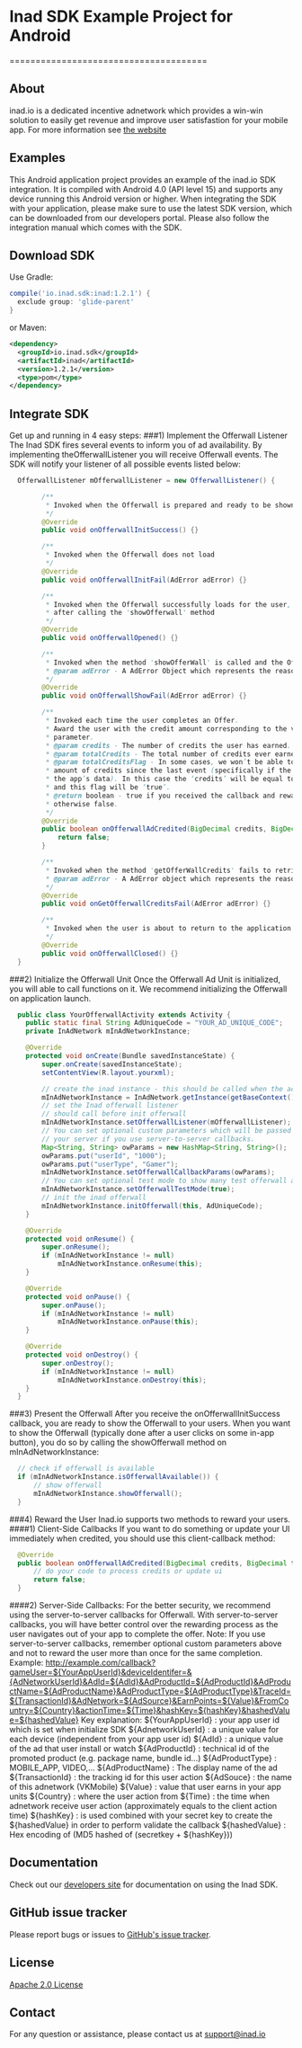 # Inad SDK Example Project for Android
======================================
## About
inad.io is a dedicated incentive adnetwork which provides a win-win solution to easily get revenue and improve user satisfastion for your mobile app. For more information see [the website](http://inad.io/)

## Examples
This Android application project provides an example of the inad.io SDK integration. It is compiled with Android 4.0 (API level 15) and supports any device running this Android version or higher. When integrating the SDK with your application, please make sure to use the latest SDK version, which can be downloaded from our developers portal. Please also follow the integration manual which comes with the SDK.

## Download SDK

Use Gradle:
```groovy
compile('io.inad.sdk:inad:1.2.1') {
  exclude group: 'glide-parent'
}
```
or Maven:
```xml
<dependency>
  <groupId>io.inad.sdk</groupId>
  <artifactId>inad</artifactId>
  <version>1.2.1</version>
  <type>pom</type>
</dependency>
```

## Integrate SDK
Get up and running in 4 easy steps:
###1) Implement the Offerwall Listener
The Inad SDK fires several events to inform you of ad availability. By implementing theOfferwallListener you will receive Offerwall events.
The SDK will notify your listener of all possible events listed below:
```java
  OfferwallListener mOfferwallListener = new OfferwallListener() {

        /**
         * Invoked when the Offerwall is prepared and ready to be shown to the user
         */
        @Override
        public void onOfferwallInitSuccess() {}

        /**
         * Invoked when the Offerwall does not load
         */
        @Override
        public void onOfferwallInitFail(AdError adError) {}

        /**
         * Invoked when the Offerwall successfully loads for the user,
         * after calling the 'showOfferwall' method
         */
        @Override
        public void onOfferwallOpened() {}

        /**
         * Invoked when the method 'showOfferWall' is called and the OfferWall fails to load.
         * @param adError - A AdError Object which represents the reason of 'showOfferwall' failure.
         */
        @Override
        public void onOfferwallShowFail(AdError adError) {}

        /**
         * Invoked each time the user completes an Offer.
         * Award the user with the credit amount corresponding to the value of the ‘credits’
         * parameter.
         * @param credits - The number of credits the user has earned.
         * @param totalCredits - The total number of credits ever earned by the user.
         * @param totalCreditsFlag - In some cases, we won’t be able to provide the exact
         * amount of credits since the last event (specifically if the user clears
         * the app’s data). In this case the ‘credits’ will be equal to the ‘totalCredits’,
         * and this flag will be ‘true’.
         * @return boolean - true if you received the callback and rewarded the user,
         * otherwise false.
         */
        @Override
        public boolean onOfferwallAdCredited(BigDecimal credits, BigDecimal totalCredits, boolean totalCreditsFlag) {
            return false;
        }

        /**
         * Invoked when the method 'getOfferWallCredits' fails to retrieve the user's credit balance info.
         * @param adError - A AdError object which represents the reason of 'getOffereallCredits' failure.
         */
        @Override
        public void onGetOfferwallCreditsFail(AdError adError) {}

        /**
         * Invoked when the user is about to return to the application after closing the Offerwall.
         */
        @Override
        public void onOfferwallClosed() {}
  }
```
###2) Initialize the Offerwall Unit
Once the Offerwall Ad Unit is initialized, you will able to call functions on it. We recommend initializing the Offerwall on application launch.
```java
  public class YourOfferwallActivity extends Activity {
    public static final String AdUniqueCode = "YOUR_AD_UNIQUE_CODE";
    private InAdNetwork mInAdNetworkInstance;

    @Override
    protected void onCreate(Bundle savedInstanceState) {
        super.onCreate(savedInstanceState);
        setContentView(R.layout.yourxml);

        // create the inad instance - this should be called when the activity starts
        mInAdNetworkInstance = InAdNetwork.getInstance(getBaseContext());
        // set the Inad offerwall listener
        // should call before init offerwall
        mInAdNetworkInstance.setOfferwallListener(mOfferwallListener);
        // You can set optional custom parameters which will be passed to
        // your server if you use server-to-server callbacks.
        Map<String, String> owParams = new HashMap<String, String>();
        owParams.put("userId", "1000");
		owParams.put("userType", "Gamer");
        mInAdNetworkInstance.setOfferwallCallbackParams(owParams);
        // You can set optional test mode to show many test offerwall apps.
        mInAdNetworkInstance.setOfferwallTestMode(true);
        // init the inad offerwall
        mInAdNetworkInstance.initOfferwall(this, AdUniqueCode);
    }

    @Override
    protected void onResume() {
        super.onResume();
        if (mInAdNetworkInstance != null)
            mInAdNetworkInstance.onResume(this);
    }

    @Override
    protected void onPause() {
        super.onPause();
        if (mInAdNetworkInstance != null)
            mInAdNetworkInstance.onPause(this);
    }

    @Override
    protected void onDestroy() {
        super.onDestroy();
        if (mInAdNetworkInstance != null)
            mInAdNetworkInstance.onDestroy(this);
    }
  }
```
###3) Present the Offerwall
After you receive the onOfferwallInitSuccess callback, you are ready to show the Offerwall to your users. When you want to show the Offerwall (typically done after a user clicks on some in-app button), you do so by calling the showOfferwall method on mInAdNetworkInstance:
```java
  // check if offerwall is available
  if (mInAdNetworkInstance.isOfferwallAvailable()) {
      // show offerwall
      mInAdNetworkInstance.showOfferwall();
  }
```
###4) Reward the User
Inad.io supports two methods to reward your users.
####1) Client-Side Callbacks
  If you want to do something or update your UI immediately when credited, you should use this client-callback method:
  ```java
    @Override
    public boolean onOfferwallAdCredited(BigDecimal credits, BigDecimal totalCredits, boolean totalCreditsFlag) {
        // do your code to process credits or update ui
        return false;
    }
  ```
####2) Server-Side Callbacks:
  For the better security, we recommend using the server-to-server callbacks for Offerwall. With server-to-server callbacks, you will have better control over the rewarding process as the user navigates out of your app to complete the offer. 
  Note: If you use server-to-server callbacks, remember optional custom parameters above and not to reward the user more than once for the same completion.
  Example:
    http://example.com/callback?gameUser=${YourAppUserId}&deviceIdentifer=&{AdNetworkUserId}&AdId=${AdId}&AdProductId=${AdProductId}&AdProductName=${AdProductName}&AdProductType=${AdProductType}&TraceId=${TransactionId}&AdNetwork=${AdSource}&EarnPoints=${Value}&FromCountry=${Country}&actionTime=${Time}&hashKey=${hashKey}&hashedValue=${hashedValue}
  Key explanation:
  ${YourAppUserId} : your app user id which is set when initialize SDK
  ${AdnetworkUserId} : a unique value for each device (independent from your app user id)
  ${AdId} : a unique value of the ad that user install or watch
  ${AdProductId} : technical id of the promoted product (e.g. package name, bundle id...)
  ${AdProductType} : MOBILE_APP, VIDEO,...
  ${AdProductName} : The display name of the ad
  ${TransactionId} : the tracking id for this user action
  ${AdSouce} : the name of this adnetwork (VKMobile)
  ${Value} : value that user earns in your app units
  ${Country} : where the user action from
  ${Time} : the time when adnetwork receive user action (approximately equals to the client action time)
  ${hashKey} : is used combined with your secret key to create the ${hashedValue} in order to perform validate the callback
  ${hashedValue} : Hex encoding of (MD5 hashed of (secretkey + ${hashKey}))

## Documentation

Check out our [developers site](http://inad.io/Home/Publisher)
for documentation on using the Inad SDK.

## GitHub issue tracker

Please report bugs or issues to [GitHub's issue tracker](https://github.com/inadio/inad-android-sdk/issues).

## License

[Apache 2.0 License](http://www.apache.org/licenses/LICENSE-2.0.html)

## Contact
For any question or assistance, please contact us at support@inad.io
